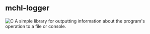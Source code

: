 # <sup>mchl-logger</sup> 

![C](https://img.shields.io/badge/c-%2300599C.svg?style=for-the-badge&logo=c&logoColor=white)
A simple library for outputting information about the program's operation to a file or console.
